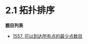 # 2.1 拓扑排序

**题目列表**

- [1557. 可以到达所有点的最少点数目](https://leetcode.cn/problems/minimum-number-of-vertices-to-reach-all-nodes/description/)
